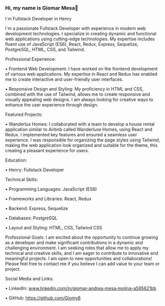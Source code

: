 ###  Hi, my name is Giomar Mesa👋

I´m Fullstack Developer in Henry

I´m a passionate Fullstack Developer with experience in modern web development technologies. I specialize in creating dynamic and functional web applications using cutting-edge technologies. My expertise includes fluent use of JavaScript (ES6), React, Redux, Express, Sequelize, PostgreSQL, HTML, CSS, and Tailwind.

Professional Experience:

• Frontend Web Development: I have worked on the frontend development of various web applications. My expertise in React and Redux has enabled me to create interactive and user-friendly user interfaces.

• Responsive Design and Styling: My proficiency in HTML and CSS, combined with the use of Tailwind, allows me to create responsive and visually appealing web designs. I am always looking for creative ways to enhance the user experience through design.

Featured Projects:

• Wanderlux Homes: I collaborated with a team to develop a house rental application similar to Airbnb called Wanderluxe Homes, using React and Redux. I implemented key features and ensured a seamless user experience. I was responsible for organizing the page styles using Tailwind, making the web application look organized and suitable for the theme, this creating a pleasant experience for users.

Education:

• Henry: Fullstack Developer

Technical Skills:

• Programming Languages: JavaScript (ES6)

• Frameworks and Libraries: React, Redux

• Backend: Express, Sequelize

• Databases: PostgreSQL

• Layout and Styling: HTML, CSS, Tailwind CSS

Professional Goals:
I am excited about the opportunity to continue growing as a developer and make significant contributions in a dynamic and challenging environment. I am seeking roles that allow me to apply my technical and creative skills, and I am eager to contribute to innovative and meaningful projects.
I am open to new opportunities and collaborations! Please feel free to contact me if you believe I can add value to your team or project.

Social Media and Links:

• LinkedIn: www.linkedin.com/in/giomar-andrea-mesa-molina-a595621bb

• GitHub: https://github.com/Giomy8

<!--
**Giomy8/Giomy8** is a ✨ _special_ ✨ repository because its `README.md` (this file) appears on your GitHub profile.

Here are some ideas to get you started:

- 🔭 I’m currently working on ...
- 🌱 I’m currently learning ...
- 👯 I’m looking to collaborate on ...
- 🤔 I’m looking for help with ...
- 💬 Ask me about ...
- 📫 How to reach me: ...
- 😄 Pronouns: ...
- ⚡ Fun fact: ...
-->
